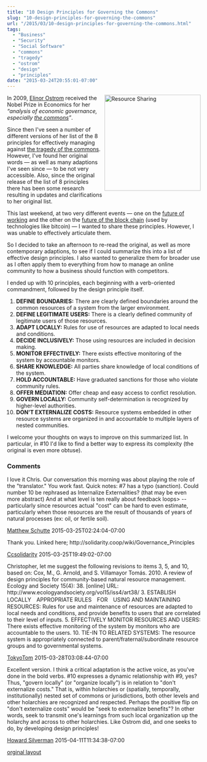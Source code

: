 ```yaml
---
title: "10 Design Principles for Governing the Commons"
slug: "10-design-principles-for-governing-the-commons"
url: "/2015/03/10-design-principles-for-governing-the-commons.html"
tags:
  - "Business"
  - "Security"
  - "Social Software"
  - "commons"
  - "tragedy"
  - "ostrom"
  - "design"
  - "principles"
date: "2015-03-24T20:55:01-07:00"
---
```

<p><a class="asset-img-link" href="/previous/.a/6a00d8341d8bc053ef01b7c76aaed3970b-pi" style="float: right;"><img alt="Resource Sharing" class="asset  asset-image at-xid-6a00d8341d8bc053ef01b7c76aaed3970b img-responsive" src="/previous/.a/6a00d8341d8bc053ef01b7c76aaed3970b-250wi" style="width: 250px; margin: 0px 0px 5px 5px;" title="Resource Sharing" /></a>In 2009, <a href="http://en.wikipedia.org/wiki/Elinor_Ostrom" target="_self" title="Wikipedia Page on Elinor Ostrom">Elinor Ostrom</a> received the Nobel Prize in Economics for her <em>“analysis of economic governance, especially <a href="http://en.wikipedia.org/wiki/Commons" target="_self" title="Wikipedia Page on The Commons">the commons</a>”</em>.</p>
<p>Since then I&#39;ve seen a number of different versions of her list of the 8 principles for effectively managing against <a href="http://en.wikipedia.org/wiki/Tragedy_of_the_commons" target="_self" title="Wikipedia Page for The Tragedy of the Commons">the tragedy of the commons</a>. However, I&#39;ve found&#0160;her original words — as well as many adaptions I&#39;ve seen since — to be not very accessible. Also, since the original release of the list of 8 principles there has been some research resulting in updates and clarifications to her original list.</p>
<p>This last weekend, at two very different events — one on the <a href="http://www.futureofworking.org" target="_self" title="Future of Working Summit">future of working</a>&#0160;and the other on the <a href="http://crypto.sabir.cc/?page_id=237" target="_self">future of the block chain</a>&#0160;(used by technologies like bitcoin) — I wanted to share these principles. However, I was unable to effectively articulate them.</p>
<p>So&#0160;I decided to take an afternoon to re-read the original, as well as more contemporary adaptions, to see if I could summarize this into a list of effective design principles. I also wanted to generalize them for broader use as I often apply them to everything from how to manage an online community to how a business should function with competitors.</p>
<p>I ended up with 10 principles, each beginning with a verb-oriented commandment, followed by the design principle itself.</p>
<ol>
<li><strong>DEFINE BOUNDARIES:</strong> There are clearly defined boundaries around the common resources of a system from the larger environment.</li>
<li><strong>DEFINE LEGITIMATE USERS:</strong> There is a clearly defined community of legitimate users of those resources.</li>
<li><strong>ADAPT LOCALLY:</strong> Rules for use of resources are adapted to local needs and conditions.</li>
<li><strong>DECIDE INCLUSIVELY:</strong> Those using resources are included in decision making.</li>
<li><strong>MONITOR EFFECTIVELY:</strong> There exists effective monitoring of the system by accountable monitors.</li>
<li><strong>SHARE KNOWLEDGE:</strong> All parties share knowledge of local conditions of the system.</li>
<li><strong>HOLD ACCOUNTABLE:</strong> Have graduated sanctions for those who violate community rules.</li>
<li><strong>OFFER MEDIATION:</strong> Offer cheap and easy access to confict resolution.</li>
<li><strong>GOVERN LOCALLY:</strong> Community self-determination is recognized by higher-level authorities.</li>
<li><strong>DON&#39;T EXTERNALIZE COSTS:</strong> Resource systems embedded in other resource systems are organized in and accountable to multiple layers of nested communities.</li>
</ol>
<p>I welcome your thoughts on ways to improve on this summarized list. In particular, in #10 I&#39;d like to find a better way to express its complexity (the original is even more obtuse).</p>
<footer><h3>Comments</h3>
<div class="u-comment h-cite">
<p class="p-content p-name">I love it Chris.  Our conversation this morning was about playing the role of the "translator."  You work fast.
Quick notes:
#7 has a typo (sanction).
Could number 10 be rephrased as Internalize Externalities? (that may be even more abstract)
And at what level is ten really about feedback loops> -- particularly since resources actual "cost" can be hard to even estimate, particularly when those resources are the result of thousands of years of natural processes (ex: oil, or fertile soil).
</p>
<a class="u-author h-card" href="http://matthewschutte.com">Matthew Schutte</a>
<time class="dt-published" datetime="2015-03-25T02:24:04-07:00">2015-03-25T02:24:04-07:00</time>
</div>
<div class="u-comment h-cite">
<p class="p-content p-name">Thank you. Linked here;
http://solidarity.coop/wiki/Governance_Principles
</p>
<a class="u-author h-card" href="http://profile.typepad.com/ccsolidarity">Ccsolidarity</a>
<time class="dt-published" datetime="2015-03-25T19:49:02-07:00">2015-03-25T19:49:02-07:00</time>
</div>
<div class="u-comment h-cite">
<p class="p-content p-name">Christopher, let me suggest the following revisions to items 3, 5, and 10, based on:
Cox, M., G. Arnold, and S. Villamayor Tomás. 2010. A review of design principles for community-based natural resource management. Ecology and Society 15(4): 38. [online] URL: http://www.ecologyandsociety.org/vol15/iss4/art38/
3.	ESTABLISH LOCALLY　APPROPRIATE RULES　FOR　USING AND MAINTAINING RESOURCES: Rules for use and maintenance of resources are adapted to local needs and conditions, and provide benefits to users that are correlated to their level of inputs.
5.	EFFECTIVELY MONITOR RESOURCES AND USERS: There exists effective monitoring of the system by monitors who are accountable to the users.
10.	TIE-IN TO RELATED SYSTEMS: The resource system is appropriately connected to parent/fraternal/subordinate resource groups and to governmental systems.
</p>
<a class="u-author h-card" href="http://profile.typepad.com/tokyotom">TokyoTom</a>
<time class="dt-published" datetime="2015-03-28T03:08:44-07:00">2015-03-28T03:08:44-07:00</time>
</div>
<div class="u-comment h-cite">
<p class="p-content p-name">Excellent version. I think a critical adaptation is the active voice, as you've done in the bold verbs.
#10 expresses a dynamic relationship with #9, yes? Thus, "govern locally" (or "organize locally") is in relation to "don't externalize costs." That is, within holarchies or (spatially, temporally, institutionally) nested set of commons or jurisdictions, both other levels and other holarchies are recognized and respected. Perhaps the positive flip on "don't externalize costs" would be "seek to externalize benefits"? In other words, seek to transmit one's learnings from such local organization up the holarchy and across to other holarchies. Like Ostrom did, and one seeks to do, by developing design principles!
</p>
<a class="u-author h-card" href="http://www.solvingforpattern.org/">Howard Silverman</a>
<time class="dt-published" datetime="2015-04-11T11:34:38-07:00">2015-04-11T11:34:38-07:00</time>
</div>
</footer>
<p class="previous"><a href="/previous/2015/03/10-design-principles-for-governing-the-commons.html" rel="syndication" class="u-syndication" >orginal layout</a></p>
